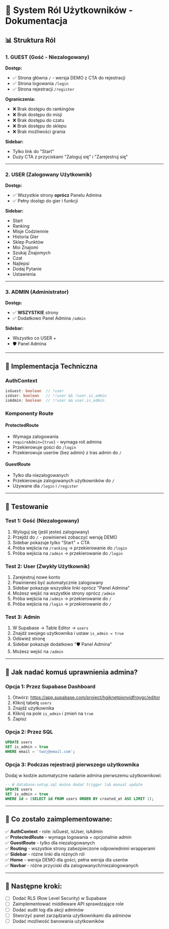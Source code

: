 # 🔐 System Ról Użytkowników - Dokumentacja

## 📊 Struktura Ról

### 1. **GUEST** (Gość - Niezalogowany)
**Dostęp:**
- ✅ Strona główna `/` - wersja DEMO z CTA do rejestracji
- ✅ Strona logowania `/login`
- ✅ Strona rejestracji `/register`

**Ograniczenia:**
- ❌ Brak dostępu do rankingów
- ❌ Brak dostępu do misji
- ❌ Brak dostępu do czatu
- ❌ Brak dostępu do sklepu
- ❌ Brak możliwości grania

**Sidebar:**
- Tylko link do "Start"
- Duży CTA z przyciskami "Zaloguj się" i "Zarejestruj się"

---

### 2. **USER** (Zalogowany Użytkownik)
**Dostęp:**
- ✅ Wszystkie strony **oprócz** Panelu Admina
- ✅ Pełny dostęp do gier i funkcji

**Sidebar:**
- Start
- Ranking
- Misje Codziennie
- Historia Gier
- Sklep Punktów
- Moi Znajomi
- Szukaj Znajomych
- Czat
- Najlepsi
- Dodaj Pytanie
- Ustawienia

---

### 3. **ADMIN** (Administrator)
**Dostęp:**
- ✅ **WSZYSTKIE** strony
- ✅ Dodatkowo Panel Admina `/admin`

**Sidebar:**
- Wszystko co USER +
- 🛡️ Panel Admina

---

## 🔧 Implementacja Techniczna

### AuthContext
```typescript
isGuest: boolean  // !user
isUser: boolean   // !!user && !user.is_admin
isAdmin: boolean  // !!user && user.is_admin
```

### Komponenty Route

#### ProtectedRoute
- Wymaga zalogowania
- `requireAdmin={true}` - wymaga roli admina
- Przekierowuje gości do `/login`
- Przekierowuje userów (bez admin) z tras admin do `/`

#### GuestRoute
- Tylko dla niezalogowanych
- Przekierowuje zalogowanych użytkowników do `/`
- Używane dla `/login` i `/register`

---

## 🧪 Testowanie

### Test 1: Gość (Niezalogowany)
1. Wyloguj się (jeśli jesteś zalogowany)
2. Przejdź do `/` - powinieneś zobaczyć wersję DEMO
3. Sidebar pokazuje tylko "Start" + CTA
4. Próba wejścia na `/ranking` → przekierowanie do `/login`
5. Próba wejścia na `/admin` → przekierowanie do `/login`

### Test 2: User (Zwykły Użytkownik)
1. Zarejestruj nowe konto
2. Powinieneś być automatycznie zalogowany
3. Sidebar pokazuje wszystkie linki oprócz "Panel Admina"
4. Możesz wejść na wszystkie strony oprócz `/admin`
5. Próba wejścia na `/admin` → przekierowanie do `/`
6. Próba wejścia na `/login` → przekierowanie do `/`

### Test 3: Admin
1. W Supabase → Table Editor → `users`
2. Znajdź swojego użytkownika i ustaw `is_admin = true`
3. Odśwież stronę
4. Sidebar pokazuje dodatkowo "🛡️ Panel Admina"
5. Możesz wejść na `/admin`

---

## 📝 Jak nadać komuś uprawnienia admina?

### Opcja 1: Przez Supabase Dashboard
1. Otwórz: https://app.supabase.com/project/hgjknetpixnvidfrqygc/editor
2. Kliknij tabelę `users`
3. Znajdź użytkownika
4. Kliknij na pole `is_admin` i zmień na `true`
5. Zapisz

### Opcja 2: Przez SQL
```sql
UPDATE users 
SET is_admin = true 
WHERE email = 'twoj@email.com';
```

### Opcja 3: Podczas rejestracji pierwszego użytkownika
Dodaj w kodzie automatyczne nadanie admina pierwszemu użytkownikowi:
```sql
-- W database-setup.sql można dodać trigger lub manual update
UPDATE users 
SET is_admin = true 
WHERE id = (SELECT id FROM users ORDER BY created_at ASC LIMIT 1);
```

---

## 🎯 Co zostało zaimplementowane:

✅ **AuthContext** - role: isGuest, isUser, isAdmin  
✅ **ProtectedRoute** - wymaga logowania + opcjonalnie admin  
✅ **GuestRoute** - tylko dla niezalogowanych  
✅ **Routing** - wszystkie strony zabezpieczone odpowiednimi wrapperami  
✅ **Sidebar** - różne linki dla różnych ról  
✅ **Home** - wersja DEMO dla gości, pełna wersja dla userów  
✅ **Navbar** - różne przyciski dla zalogowanych/niezalogowanych  

---

## 🚀 Następne kroki:

- [ ] Dodać RLS (Row Level Security) w Supabase
- [ ] Zaimplementować middleware API sprawdzające role
- [ ] Dodać audit log dla akcji adminów
- [ ] Stworzyć panel zarządzania użytkownikami dla adminów
- [ ] Dodać możliwość banowania użytkowników
